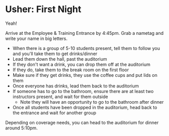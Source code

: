 # Usher: First Night
Yeah!

Arrive at the Employee & Training Entrance by 4:45pm. Grab a nametag and write your name in big letters.

- When there is a group of 5-10 students present, tell them to follow you and you'll take them to get drinks/dinner
- Lead them down the hall, past the auditorium
- If they don't want a drink, you can drop them off at the auditorium
- If they do, take them to the break room on the first floor
- Make sure if they get drinks, they use the coffee cups and put lids on them
- Once everyone has drinks, lead them back to the auditorium
- If someone has to go to the bathroom, ensure there are at least two instructors present, and wait for them outside  
    - Note they will have an opportunity to go to the bathroom after dinner
- Once all students have been dropped in the auditorium, head back to the entrance and wait for another group

Depending on coverage needs, you can head to the auditorium for dinner around 5:10pm.
